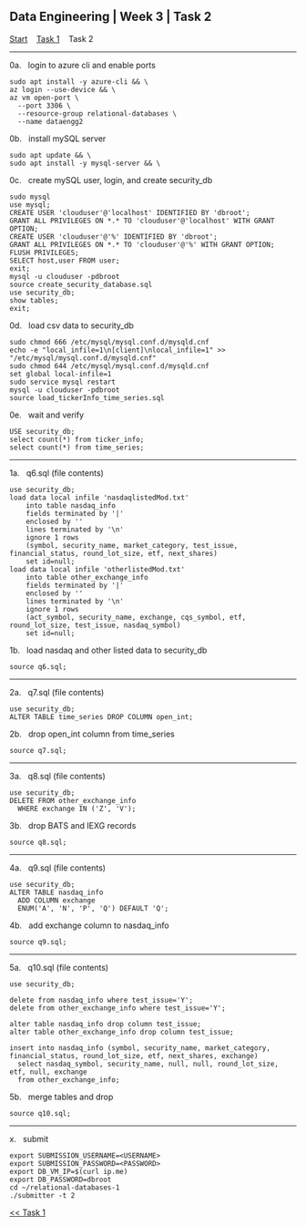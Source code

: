 ## Data Engineering | Week 3 | Task 2

[Start](https://github.com/AFC-AI2C-Cohort-04/coleman-code/blob/main/data_engineering/week_3/start.md)    [Task 1](https://github.com/AFC-AI2C-Cohort-04/coleman-code/blob/main/data_engineering/week_3/task_1.md)    Task 2

---

0a.   login to azure cli and enable ports
```
sudo apt install -y azure-cli && \
az login --use-device && \
az vm open-port \
  --port 3306 \
  --resource-group relational-databases \
  --name dataengg2
```

0b.   install mySQL server
```
sudo apt update && \
sudo apt install -y mysql-server && \
```

0c.   create mySQL user, login, and create security_db
```
sudo mysql
use mysql;
CREATE USER 'clouduser'@'localhost' IDENTIFIED BY 'dbroot';                                   
GRANT ALL PRIVILEGES ON *.* TO 'clouduser'@'localhost' WITH GRANT OPTION;
CREATE USER 'clouduser'@'%' IDENTIFIED BY 'dbroot';                                   
GRANT ALL PRIVILEGES ON *.* TO 'clouduser'@'%' WITH GRANT OPTION;
FLUSH PRIVILEGES;
SELECT host,user FROM user;
exit;
mysql -u clouduser -pdbroot
source create_security_database.sql
use security_db;
show tables;
exit;
```

0d.   load csv data to security_db
```
sudo chmod 666 /etc/mysql/mysql.conf.d/mysqld.cnf
echo -e "local_infile=1\n[client]\nlocal_infile=1" >> "/etc/mysql/mysql.conf.d/mysqld.cnf"
sudo chmod 644 /etc/mysql/mysql.conf.d/mysqld.cnf
set global local-infile=1
sudo service mysql restart
mysql -u clouduser -pdbroot
source load_tickerInfo_time_series.sql
```

0e.   wait and verify
```
USE security_db;
select count(*) from ticker_info;
select count(*) from time_series;
```

---

1a.   q6.sql (file contents)
```
use security_db;
load data local infile 'nasdaqlistedMod.txt'
    into table nasdaq_info
    fields terminated by '|'
    enclosed by ''
    lines terminated by '\n'
    ignore 1 rows
    (symbol, security_name, market_category, test_issue, financial_status, round_lot_size, etf, next_shares)
    set id=null;
load data local infile 'otherlistedMod.txt'
    into table other_exchange_info
    fields terminated by '|'
    enclosed by ''
    lines terminated by '\n'
    ignore 1 rows
    (act_symbol, security_name, exchange, cqs_symbol, etf, round_lot_size, test_issue, nasdaq_symbol)
    set id=null;
```

1b.   load nasdaq and other listed data to security_db
```
source q6.sql;
```

---

2a.   q7.sql (file contents)
```
use security_db;
ALTER TABLE time_series DROP COLUMN open_int;
```

2b.   drop open_int column from time_series
```
source q7.sql;
```

---

3a.   q8.sql (file contents)
```
use security_db;
DELETE FROM other_exchange_info
  WHERE exchange IN ('Z', 'V');
```

3b.   drop BATS and IEXG records
```
source q8.sql;
```

---

4a.   q9.sql (file contents)
```
use security_db;
ALTER TABLE nasdaq_info
  ADD COLUMN exchange
  ENUM('A', 'N', 'P', 'Q') DEFAULT 'Q';
```

4b.   add exchange column to nasdaq_info
```
source q9.sql;
```

---

5a.   q10.sql (file contents)
```
use security_db;

delete from nasdaq_info where test_issue='Y';
delete from other_exchange_info where test_issue='Y';

alter table nasdaq_info drop column test_issue;
alter table other_exchange_info drop column test_issue;

insert into nasdaq_info (symbol, security_name, market_category, financial_status, round_lot_size, etf, next_shares, exchange)
  select nasdaq_symbol, security_name, null, null, round_lot_size, etf, null, exchange
  from other_exchange_info;
```

5b.   merge tables and drop
```
source q10.sql;
```

---

x.   submit
```
export SUBMISSION_USERNAME=<USERNAME>
export SUBMISSION_PASSWORD=<PASSWORD>
export DB_VM_IP=$(curl ip.me)
export DB_PASSWORD=dbroot
cd ~/relational-databases-1
./submitter -t 2
```

[<< Task 1](https://github.com/AFC-AI2C-Cohort-04/coleman-code/blob/main/data_engineering/week_3/task_1.md)

